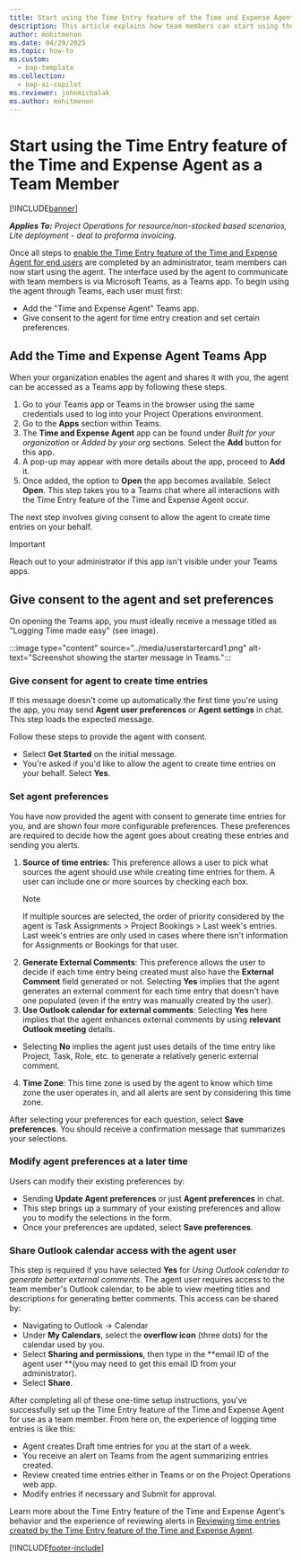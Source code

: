```yaml
---
title: Start using the Time Entry feature of the Time and Expense Agent (for Team Members)
description: This article explains how team members can start using the Time Entry feature of the Time and Expense Agent through MS Teams.
author: mohitmenon
ms.date: 04/29/2025
ms.topic: how-to
ms.custom: 
  - bap-template
ms.collection:
  - bap-ai-copilot
ms.reviewer: johnmichalak
ms.author: mohitmenon
---
```


# Start using the Time Entry feature of the Time and Expense Agent as a Team Member

[!INCLUDE[banner](../includes/banner.md)]

_**Applies To:** Project Operations for resource/non-stocked based scenarios, Lite deployment - deal to proforma invoicing._

Once all steps to [enable the Time Entry feature of the Time and Expense Agent for end users](enable-time-entry-agent.md) are completed by an administrator, team members can now start using the agent. The interface used by the agent to communicate with team members is via Microsoft Teams, as a Teams app. To begin using the agent through Teams, each user must first:
- Add the "Time and Expense Agent" Teams app.
- Give consent to the agent for time entry creation and set certain preferences.

## Add the Time and Expense Agent Teams App

When your organization enables the agent and shares it with you, the agent can be accessed as a Teams app by following these steps.

1. Go to your Teams app or Teams in the browser using the same credentials used to log into your Project Operations environment.
1. Go to the **Apps** section within Teams.
1. The **Time and Expense Agent** app can be found under _Built for your organization_ or _Added by your org_ sections. Select the **Add** button for this app.
1. A pop-up may appear with more details about the app, proceed to **Add** it.
1. Once added, the option to **Open** the app becomes available. Select **Open**. This step takes you to a Teams chat where all interactions with the Time Entry feature of the Time and Expense Agent occur.

The next step involves giving consent to allow the agent to create time entries on your behalf.

> [!IMPORTANT]
> Reach out to your administrator if this app isn't visible under your Teams apps.

## Give consent to the agent and set preferences
 
On opening the Teams app, you must ideally receive a message titled as "Logging Time made easy" (see image). 

:::image type="content" source="../media/userstartercard1.png" alt-text="Screenshot showing the starter message in Teams.":::

### Give consent for agent to create time entries

If this message doesn't come up automatically the first time you're using the app, you may send **Agent user preferences** or **Agent settings** in chat. This step loads the expected message.

Follow these steps to provide the agent with consent.
- Select **Get Started** on the initial message.
- You're asked if you'd like to allow the agent to create time entries on your behalf. Select **Yes**.

### Set agent preferences 

You have now provided the agent with consent to generate time entries for you, and are shown four more configurable preferences. These preferences are required to decide how the agent goes about creating these entries and sending you alerts. 

1. **Source of time entries:** This preference allows a user to pick what sources the agent should use while creating time entries for them. A user can include one or more sources by checking each box. 
   > [!NOTE]
   > If multiple sources are selected, the order of priority considered by the agent is Task Assignments > Project Bookings > Last week's entries. Last week's entries are only used in cases where there isn't information for Assignments or Bookings for that user.
2. **Generate External Comments**: This preference allows the user to decide if each time entry being created must also have the **External Comment** field generated or not. Selecting **Yes** implies that the agent generates an external comment for each time entry that doesn't have one populated (even if the entry was manually created by the user).
3. **Use Outlook calendar for external comments**: Selecting **Yes** here implies that the agent enhances external comments by using **relevant Outlook meeting** details.
  - Selecting **No** implies the agent just uses details of the time entry like Project, Task, Role, etc. to generate a relatively generic external comment.
4. **Time Zone**: This time zone is used by the agent to know which time zone the user operates in, and all alerts are sent by considering this time zone.

After selecting your preferences for each question, select **Save preferences**. You should receive a confirmation message that summarizes your selections.

### Modify agent preferences at a later time

Users can modify their existing preferences by: 

- Sending **Update Agent preferences** or just **Agent preferences** in chat.
- This step brings up a summary of your existing preferences and allow you to modify the selections in the form.
- Once your preferences are updated, select **Save preferences**. 


### Share Outlook calendar access with the agent user

This step is required if you have selected **Yes** for _Using Outlook calendar to generate better external comments_. The agent user requires access to the team member's Outlook calendar, to be able to view meeting titles and descriptions for generating better comments. This access can be shared by:
- Navigating to Outlook -> Calendar
- Under **My Calendars**, select the **overflow icon** (three dots) for the calendar used by you.
- Select **Sharing and permissions**, then type in the **email ID of the agent user **(you may need to get this email ID from your administrator).
- Select **Share**.

After completing all of these one-time setup instructions, you've successfully set up the Time Entry feature of the Time and Expense Agent for use as a team member. From here on, the experience of logging time entries is like this:
- Agent creates Draft time entries for you at the start of a week.
- You receive an alert on Teams from the agent summarizing entries created.
- Review created time entries either in Teams or on the Project Operations web app.
- Modify entries if necessary and Submit for approval.

Learn more about the Time Entry feature of the Time and Expense Agent's behavior and the experience of reviewing alerts in [Reviewing time entries created by the Time Entry feature of the Time and Expense Agent](reviewing-entries-created-by-time-agent.md).


 [!INCLUDE[footer-include](../includes/footer-banner.md)]
